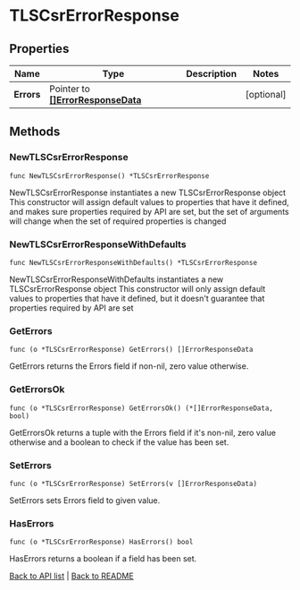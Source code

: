 # TLSCsrErrorResponse

## Properties

Name | Type | Description | Notes
------------ | ------------- | ------------- | -------------
**Errors** | Pointer to [**[]ErrorResponseData**](ErrorResponseData.md) |  | [optional] 

## Methods

### NewTLSCsrErrorResponse

`func NewTLSCsrErrorResponse() *TLSCsrErrorResponse`

NewTLSCsrErrorResponse instantiates a new TLSCsrErrorResponse object
This constructor will assign default values to properties that have it defined,
and makes sure properties required by API are set, but the set of arguments
will change when the set of required properties is changed

### NewTLSCsrErrorResponseWithDefaults

`func NewTLSCsrErrorResponseWithDefaults() *TLSCsrErrorResponse`

NewTLSCsrErrorResponseWithDefaults instantiates a new TLSCsrErrorResponse object
This constructor will only assign default values to properties that have it defined,
but it doesn't guarantee that properties required by API are set

### GetErrors

`func (o *TLSCsrErrorResponse) GetErrors() []ErrorResponseData`

GetErrors returns the Errors field if non-nil, zero value otherwise.

### GetErrorsOk

`func (o *TLSCsrErrorResponse) GetErrorsOk() (*[]ErrorResponseData, bool)`

GetErrorsOk returns a tuple with the Errors field if it's non-nil, zero value otherwise
and a boolean to check if the value has been set.

### SetErrors

`func (o *TLSCsrErrorResponse) SetErrors(v []ErrorResponseData)`

SetErrors sets Errors field to given value.

### HasErrors

`func (o *TLSCsrErrorResponse) HasErrors() bool`

HasErrors returns a boolean if a field has been set.


[Back to API list](../README.md#documentation-for-api-endpoints) | [Back to README](../README.md)
